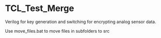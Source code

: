 # TCL_Test_Merge

Verilog for key generation and switching for encrypting analog sensor data.

Use move_files.bat to move files in subfolders to src